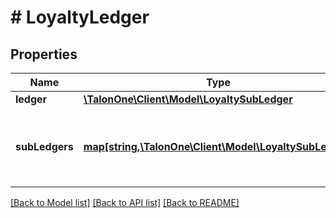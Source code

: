 # # LoyaltyLedger

## Properties

Name | Type | Description | Notes
------------ | ------------- | ------------- | -------------
**ledger** | [**\TalonOne\Client\Model\LoyaltySubLedger**](LoyaltySubLedger.md) |  | 
**subLedgers** | [**map[string,\TalonOne\Client\Model\LoyaltySubLedger]**](LoyaltySubLedger.md) | A map containing a list of all loyalty subledger balances | 

[[Back to Model list]](../../README.md#documentation-for-models) [[Back to API list]](../../README.md#documentation-for-api-endpoints) [[Back to README]](../../README.md)


